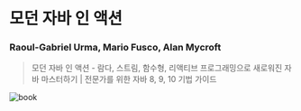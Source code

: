 # 모던 자바 인 액션

### Raoul-Gabriel Urma, Mario Fusco, Alan Mycroft

> 모던 자바 인 액션 - 람다, 스트림, 함수형, 리액티브 프로그래밍으로 새로워진 자바 마스터하기 | 전문가를 위한 자바 8, 9, 10 기법 가이드

![book](https://contents.kyobobook.co.kr/sih/fit-in/458x0/pdt/9791162242025.jpg)
